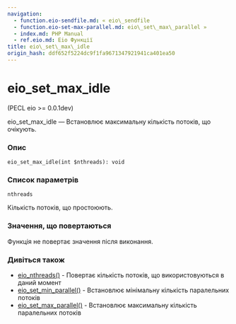 ```yaml
---
navigation:
  - function.eio-sendfile.md: « eio\_sendfile
  - function.eio-set-max-parallel.md: eio\_set\_max\_parallel »
  - index.md: PHP Manual
  - ref.eio.md: Eio Функції
title: eio\_set\_max\_idle
origin_hash: ddf652f5224dc9f1fa9671347921941ca401ea50
---
```

# eio\_set\_max\_idle

(PECL eio >= 0.0.1dev)

eio\_set\_max\_idle — Встановлює максимальну кількість потоків, що очікують.

### Опис

```methodsynopsis
eio_set_max_idle(int $nthreads): void
```

### Список параметрів

`nthreads`

Кількість потоків, що простоюють.

### Значення, що повертаються

Функція не повертає значення після виконання.

### Дивіться також

-   [eio\_nthreads()](function.eio-nthreads.md) \- Повертає кількість потоків, що використовуються в даний момент
-   [eio\_set\_min\_parallel()](function.eio-set-min-parallel.md) \- Встановлює мінімальну кількість паралельних потоків
-   [eio\_set\_max\_parallel()](function.eio-set-max-parallel.md) \- Встановлює максимальну кількість паралельних потоків
